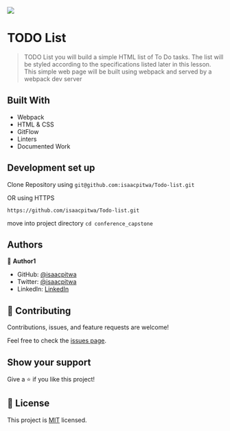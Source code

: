 ![](https://img.shields.io/badge/Microverse-blueviolet)

# TODO List

> TODO List you will build a simple HTML list of To Do tasks. The list will be styled according to the specifications listed later in this lesson. This simple web page will be built using webpack and served by a webpack dev server

<!-- ## Live preview

Live preview [link](https://isaacpitwa.github.io/my-portfolio/) -->

## Built With

- Webpack
- HTML & CSS
- GitFlow
- Linters
- Documented Work


## Development set up
Clone Repository  using 
`git@github.com:isaacpitwa/Todo-list.git` 

OR  using HTTPS

`https://github.com/isaacpitwa/Todo-list.git` 

move into project directory
`cd conference_capstone`




## Authors

👤 **Author1**

- GitHub: [@isaacpitwa](https://github.com/isaacpitwa)
- Twitter: [@isaacpitwa](https://twitter.com/isaacpitwa)
- LinkedIn: [LinkedIn](https://linkedin.com/in/isaac-pitwa)


## 🤝 Contributing

Contributions, issues, and feature requests are welcome!

Feel free to check the [issues page](../../issues/).

## Show your support

Give a ⭐️ if you like this project!


## 📝 License

This project is [MIT](./MIT.md) licensed.
